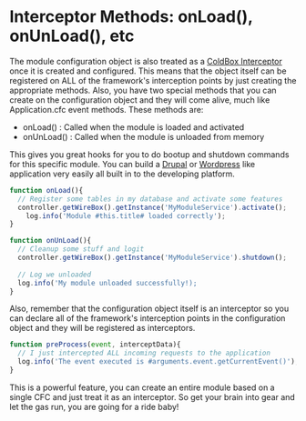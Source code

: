 # Interceptor Methods: onLoad(), onUnLoad(), etc

The module configuration object is also treated as a [ColdBox Interceptor](http://wiki.coldbox.org/wiki/Interceptors.cfm) once it is created and configured. This means that the object itself can be registered on ALL of the framework's interception points by just creating the appropriate methods. Also, you have two special methods that you can create on the configuration object and they will come alive, much like Application.cfc event methods. These methods are:

* onLoad() : Called when the module is loaded and activated
* onUnLoad() : Called when the module is unloaded from memory

This gives you great hooks for you to do bootup and shutdown commands for this specific module. You can build a [Drupal](http://drupal.org/) or [Wordpress](http://wordpress.org/) like application very easily all built in to the developing platform.

```js
function onLoad(){
  // Register some tables in my database and activate some features
  controller.getWireBox().getInstance('MyModuleService').activate();
    log.info('Module #this.title# loaded correctly');
}

function onUnLoad(){
  // Cleanup some stuff and logit
  controller.getWireBox().getInstance('MyModuleService').shutdown();
  
  // Log we unloaded
  log.info('My module unloaded successfully!);
}
```

Also, remember that the configuration object itself is an interceptor so you can declare all of the framework's interception points in the configuration object and they will be registered as interceptors.

```js
function preProcess(event, interceptData){
  // I just intercepted ALL incoming requests to the application
  log.info('The event executed is #arguments.event.getCurrentEvent()');
}
```

This is a powerful feature, you can create an entire module based on a single CFC and just treat it as an interceptor. So get your brain into gear and let the gas run, you are going for a ride baby!

